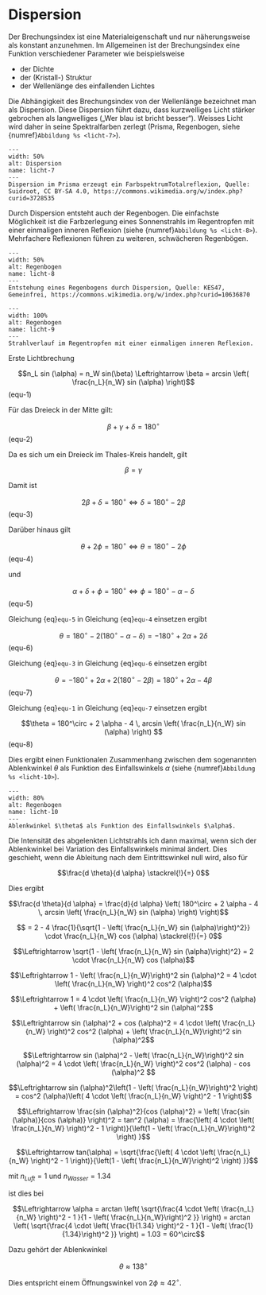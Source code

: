 # Dispersion

Der Brechungsindex ist eine Materialeigenschaft und nur näherungsweise als konstant anzunehmen. Im Allgemeinen ist der Brechungsindex eine Funktion verschiedener Parameter wie beispielsweise

* der Dichte
* der (Kristall-) Struktur
* der Wellenlänge des einfallenden Lichtes

Die Abhängigkeit des Brechungsindex von der Wellenlänge bezeichnet man als Dispersion.
Diese Dispersion führt dazu, dass kurzwelliges Licht stärker gebrochen als langwelliges („Wer blau ist bricht besser“).
Weisses Licht wird daher in seine Spektralfarben zerlegt (Prisma, Regenbogen, siehe {numref}`Abbildung %s <licht-7>`). 

```{figure} https://upload.wikimedia.org/wikipedia/commons/2/24/Prism-rainbow.svg
---
width: 50%
alt: Dispersion
name: licht-7
---
Dispersion im Prisma erzeugt ein FarbspektrumTotalreflexion, Quelle: Suidroot, CC BY-SA 4.0, https://commons.wikimedia.org/w/index.php?curid=3728535
 ```

Durch Dispersion entsteht auch der Regenbogen. Die einfachste Möglichkeit ist die Farbzerlegung eines Sonnenstrahls im Regentropfen mit einer einmaligen inneren Reflexion (siehe {numref}`Abbildung %s <licht-8>`). Mehrfachere Reflexionen führen zu weiteren, schwächeren Regenbögen. 

```{figure} https://upload.wikimedia.org/wikipedia/commons/7/70/Rainbow1.svg
---
width: 50%
alt: Regenbogen
name: licht-8
---
Entstehung eines Regenbogens durch Dispersion, Quelle: KES47, Gemeinfrei, https://commons.wikimedia.org/w/index.php?curid=10636870
 ```

```{figure} Bilder_Licht/regenbogen.svg
---
width: 100%
alt: Regenbogen
name: licht-9
---
Strahlverlauf im Regentropfen mit einer einmaligen inneren Reflexion.
 ```

Erste Lichtbrechung

$$n_L sin (\alpha) = n_W sin(\beta) \Leftrightarrow \beta = arcsin \left( \frac{n_L}{n_W} sin (\alpha) \right)$$(equ-1)

Für das Dreieck in der Mitte gilt:

$$\beta + \gamma + \delta = 180^\circ$$(equ-2)

Da es sich um ein Dreieck im Thales-Kreis handelt, gilt

$$\beta = \gamma$$

Damit ist

$$2\beta + \delta = 180^\circ \Leftrightarrow \delta = 180^\circ - 2\beta$$(equ-3)

Darüber hinaus gilt

$$\theta + 2 \phi = 180^\circ \Leftrightarrow \theta = 180^\circ - 2 \phi$$(equ-4)

und

$$\alpha + \delta + \phi = 180^\circ \Leftrightarrow \phi = 180^\circ - \alpha - \delta $$(equ-5)

Gleichung {eq}`equ-5` in Gleichung {eq}`equ-4` einsetzen ergibt

$$\theta = 180^\circ - 2 \left( 180^\circ - \alpha - \delta\right) = - 180^\circ + 2 \alpha + 2\delta$$(equ-6)

Gleichung {eq}`equ-3` in Gleichung {eq}`equ-6` einsetzen ergibt

$$\theta = - 180^\circ + 2 \alpha + 2 \left( 180^\circ - 2\beta \right)  = 180^\circ + 2 \alpha - 4 \beta $$(equ-7)

Gleichung {eq}`equ-1` in Gleichung {eq}`equ-7` einsetzen ergibt

$$\theta = 180^\circ + 2 \alpha - 4 \, arcsin \left( \frac{n_L}{n_W} sin (\alpha) \right) $$(equ-8)

Dies ergibt einen Funktionalen Zusammenhang zwischen dem sogenannten Ablenkwinkel $\theta$ als Funktion des Einfallswinkels $\alpha$ (siehe {numref}`Abbildung %s <licht-10>`).

```{figure} Bilder_Licht/regenbogen_winkel.png
---
width: 80%
alt: Regenbogen
name: licht-10
---
Ablenkwinkel $\theta$ als Funktion des Einfallswinkels $\alpha$.
 ```

Die Intensität des abgelenkten Lichtstrahls ich dann maximal, wenn sich der Ablenkwinkel bei Variation des Einfallswinkels minimal ändert. Dies geschieht, wenn die Ableitung nach dem Eintrittswinkel null wird, also für 

$$\frac{d \theta}{d \alpha} \stackrel{!}{=} 0$$

Dies ergibt

$$\frac{d \theta}{d \alpha} = \frac{d}{d \alpha} \left( 180^\circ + 2 \alpha - 4 \, arcsin \left( \frac{n_L}{n_W} sin (\alpha) \right) \right)$$

$$ = 2 - 4 \frac{1}{\sqrt{1 - \left( \frac{n_L}{n_W} sin (\alpha)\right)^2}} \cdot \frac{n_L}{n_W} cos (\alpha)  \stackrel{!}{=} 0$$

$$\Leftrightarrow \sqrt{1 - \left( \frac{n_L}{n_W} sin (\alpha)\right)^2} = 2 \cdot \frac{n_L}{n_W} cos (\alpha)$$

$$\Leftrightarrow 1 - \left( \frac{n_L}{n_W}\right)^2 sin (\alpha)^2 = 4 \cdot \left( \frac{n_L}{n_W} \right)^2 cos^2 (\alpha)$$

$$\Leftrightarrow 1  = 4 \cdot \left( \frac{n_L}{n_W} \right)^2 cos^2 (\alpha) + \left( \frac{n_L}{n_W}\right)^2 sin (\alpha)^2$$

$$\Leftrightarrow sin (\alpha)^2 + cos (\alpha)^2  = 4 \cdot \left( \frac{n_L}{n_W} \right)^2 cos^2 (\alpha) + \left( \frac{n_L}{n_W}\right)^2 sin (\alpha)^2$$

$$\Leftrightarrow sin (\alpha)^2 - \left( \frac{n_L}{n_W}\right)^2 sin (\alpha)^2  = 4 \cdot \left( \frac{n_L}{n_W} \right)^2 cos^2 (\alpha) - cos (\alpha)^2 $$

$$\Leftrightarrow sin (\alpha)^2\left(1  - \left( \frac{n_L}{n_W}\right)^2 \right)  = cos^2 (\alpha)\left( 4 \cdot \left( \frac{n_L}{n_W} \right)^2  - 1 \right)$$

$$\Leftrightarrow \frac{sin (\alpha)^2}{cos (\alpha)^2}  
= \left( \frac{sin (\alpha)}{cos (\alpha)} \right)^2
= tan^2 (\alpha) 
= \frac{\left( 4 \cdot \left( \frac{n_L}{n_W} \right)^2  - 1 \right)}{\left(1  - \left( \frac{n_L}{n_W}\right)^2 \right) }$$

$$\Leftrightarrow tan(\alpha) 
= \sqrt{\frac{\left( 4 \cdot \left( \frac{n_L}{n_W} \right)^2  - 1 \right)}{\left(1  - \left( \frac{n_L}{n_W}\right)^2 \right) }}$$

mit $n_{Luft} = 1$ und $n_{Wasser} = 1.34$

ist dies bei 

$$\Leftrightarrow \alpha
= arctan \left( \sqrt{\frac{4 \cdot \left( \frac{n_L}{n_W} \right)^2  - 1 }{1  - \left( \frac{n_L}{n_W}\right)^2 }} \right)
= arctan \left( \sqrt{\frac{4 \cdot \left( \frac{1}{1.34} \right)^2  - 1 }{1  - \left( \frac{1}{1.34}\right)^2 }} \right)
= 1.03 = 60^\circ$$

Dazu gehört der Ablenkwinkel

$$\theta \approx 138^\circ$$

Dies entspricht einem Öffnungswinkel von $2\phi \approx 42^\circ$.